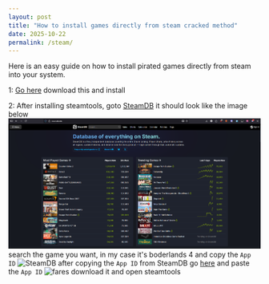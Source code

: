 ```yaml
---
layout: post
title: "How to install games directly from steam cracked method"
date: 2025-10-22
permalink: /steam/
---
```

Here is an easy guide on how to install pirated games directly from steam into your system.
<!--more-->

1: [Go here](https://www.steamtools.net/download.html) download this and install

2: After installing steamtools, goto [SteamDB](https://steamdb.info/) it should look like the image below
![SteamDB](/images/steam/steamdb.png)
search the game you want, in my case it's boderlands 4 and copy the `App ID`
![SteamDB](/images/steam/steamdb.gif)
after copying the `App ID` from SteamDB go [here](https://www.fares.top/) and paste the `App ID`
![fares](/images/steam/fares.top.gif)
download it and open steamtools